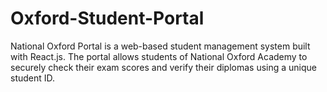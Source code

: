 # Oxford-Student-Portal
National Oxford Portal is a web-based student management system built with React.js. The portal allows students of National Oxford Academy to securely check their exam scores and verify their diplomas using a unique student ID.
